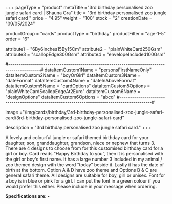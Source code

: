 +++
pageType = "product"
metaTitle ="3rd birthday personalised zoo jungle safari card  | Shauna Gra"
title = "3rd birthday personalised zoo jungle safari card "
price = "4.95"
weight = "100"
stock = "2"
creationDate = "09/05/2024"

productGroup = "cards"
productType = "birthday"
productFilter = "age-1-5"
order = "6"

attribute1 = "6By6Inches15By15Cm" 
attribute2 = "plainWhiteCard250Gsm" 
attribute3 = "scallopEdge300Gsm" 
attribute4 = "envelopeIncluded100Gsm"

#---------------------------------------------------------------------------------------------#
dataItemCustom1Name = "personsFirstNameOnly"
dataItemCustom2Name = "boyOrGirl"
dataItemCustom3Name = "dateFormat"
dataItemCustom4Name = "dateInAboveFormat"
dataItemCustom5Name = "cardOptions"
dataItemCustom5Options = "plainWhiteCardScallopEdgeAt2Euro"
dataItemCustom6Name = "designOptions"
dataItemCustom6Options = "abcd"
#---------------------------------------------------------------------------------------------#

image ="/img/cards/birthday/3rd-birthday-personalised-zoo-jungle-safari-card/3rd-birthday-personalised-zoo-jungle-safari-card"

description = "3rd birthday personalised zoo jungle safari card."
+++

A lovely and colourful jungle or safari themed birthday card for your daughter, son, granddaughter, grandson, niece or nephew that turns 3. There are 4 designs to choose from for this customised birthday card for a girl or boy. Card reads “Happy Birthday to you”, then it is personalised with the girl or boy's first name. It has a large number 3 included in my animal / zoo themed design with the word “today” beside it. Lastly it has the date of birth at the bottom. Option A & D have zoo theme and Options B & C are general safari theme. All designs are suitable for boy, girl or unisex. Font for a boy is in blue or pink for a girl. I can put the font in a green colour if you would prefer this either. Please include in your message when ordering.

**Specifications are: -**
